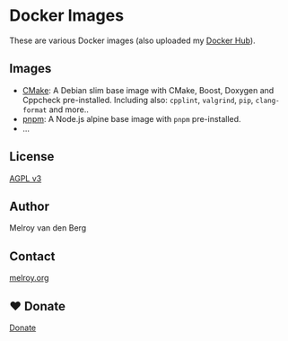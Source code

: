 # Docker Images

These are various Docker images (also uploaded my [Docker Hub](https://hub.docker.com/repositories/danger89)).

## Images

- [CMake](./cmake): A Debian slim base image with CMake, Boost, Doxygen and Cppcheck pre-installed. Including also: `cpplint`, `valgrind`, `pip`, `clang-format` and more..
- [pnpm](./pnpm): A Node.js alpine base image with `pnpm` pre-installed.
- ...

## License

[AGPL v3](LICENSE)

## Author

Melroy van den Berg

## Contact

[melroy.org](https://melroy.org)

## ♥ Donate

[Donate](https://melroy.org/donate.html)
